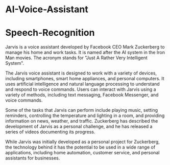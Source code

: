 # AI-Voice-Assistant
# Speech-Recognition
Jarvis is a voice assistant developed by Facebook CEO Mark Zuckerberg to manage his home and work tasks. It is named after the AI system in the Iron Man movies. The acronym stands for "Just A Rather Very Intelligent System".

The Jarvis voice assistant is designed to work with a variety of devices, including smartphones, smart home appliances, and personal computers. It uses artificial intelligence and natural language processing to understand and respond to voice commands. Users can interact with Jarvis using a variety of methods, including text messaging, Facebook Messenger, and voice commands.

Some of the tasks that Jarvis can perform include playing music, setting reminders, controlling the temperature and lighting in a room, and providing information on news, weather, and traffic. Zuckerberg has described the development of Jarvis as a personal challenge, and he has released a series of videos documenting its progress.

While Jarvis was initially developed as a personal project for Zuckerberg, the technology behind it has the potential to be used in a wide range of applications, including home automation, customer service, and personal assistants for businesses.
